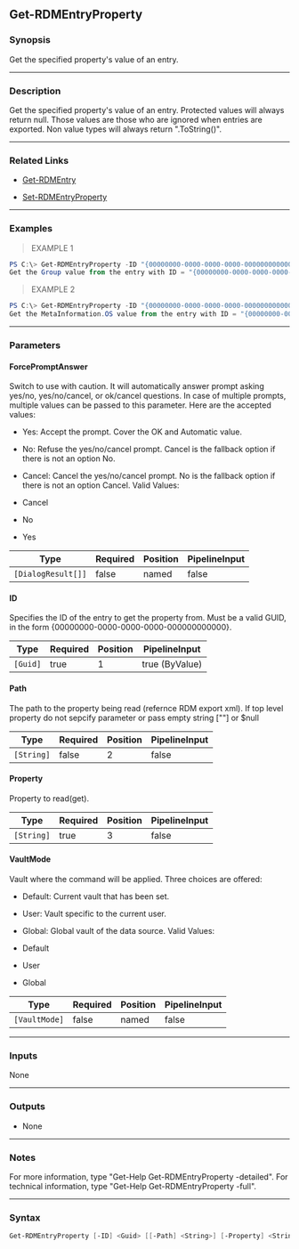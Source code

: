 Get-RDMEntryProperty
--------------------

### Synopsis
Get the specified property's value of an entry.

---

### Description

Get the specified property's value of an entry.
Protected values will always return null. Those values are those who are ignored when entries are exported.
Non value types will always return ".ToString()".

---

### Related Links
* [Get-RDMEntry](Get-RDMEntry)

* [Set-RDMEntryProperty](Set-RDMEntryProperty)

---

### Examples
> EXAMPLE 1

```PowerShell
PS C:\> Get-RDMEntryProperty -ID "{00000000-0000-0000-0000-000000000000}" -Property "Group"
Get the Group value from the entry with ID = "{00000000-0000-0000-0000-000000000000}".
```
> EXAMPLE 2

```PowerShell
PS C:\> Get-RDMEntryProperty -ID "{00000000-0000-0000-0000-000000000000}" -Path "MetaInformation" -Property "OS"
Get the MetaInformation.OS value from the entry with ID = "{00000000-0000-0000-0000-000000000000}".
```

---

### Parameters
#### **ForcePromptAnswer**
Switch to use with caution. It will automatically answer prompt asking yes/no, yes/no/cancel, or ok/cancel questions. In case of multiple prompts, multiple values can be passed to this parameter. Here are the accepted values:
* Yes: Accept the prompt. Cover the OK and Automatic value.
* No: Refuse the yes/no/cancel prompt. Cancel is the fallback option if there is not an option No.
* Cancel: Cancel the yes/no/cancel prompt. No is the fallback option if there is not an option Cancel.
Valid Values:

* Cancel
* No
* Yes

|Type              |Required|Position|PipelineInput|
|------------------|--------|--------|-------------|
|`[DialogResult[]]`|false   |named   |false        |

#### **ID**
Specifies the ID of the entry to get the property from.
Must be a valid GUID, in the form {00000000-0000-0000-0000-000000000000}.

|Type    |Required|Position|PipelineInput |
|--------|--------|--------|--------------|
|`[Guid]`|true    |1       |true (ByValue)|

#### **Path**
The path to the property being read (refernce RDM export xml). If top level property do not sepcify parameter or pass empty string [""] or $null

|Type      |Required|Position|PipelineInput|
|----------|--------|--------|-------------|
|`[String]`|false   |2       |false        |

#### **Property**
Property to read(get).

|Type      |Required|Position|PipelineInput|
|----------|--------|--------|-------------|
|`[String]`|true    |3       |false        |

#### **VaultMode**
Vault where the command will be applied. Three choices are offered:
* Default: Current vault that has been set.
* User: Vault specific to the current user.
* Global: Global vault of the data source.
Valid Values:

* Default
* User
* Global

|Type         |Required|Position|PipelineInput|
|-------------|--------|--------|-------------|
|`[VaultMode]`|false   |named   |false        |

---

### Inputs
None

---

### Outputs
* None

---

### Notes
For more information, type "Get-Help Get-RDMEntryProperty -detailed". For technical information, type "Get-Help Get-RDMEntryProperty -full".

---

### Syntax
```PowerShell
Get-RDMEntryProperty [-ID] <Guid> [[-Path] <String>] [-Property] <String> [-VaultMode <Default | User | Global>] [-ForcePromptAnswer <Cancel | No | Yes>] [<CommonParameters>]
```
